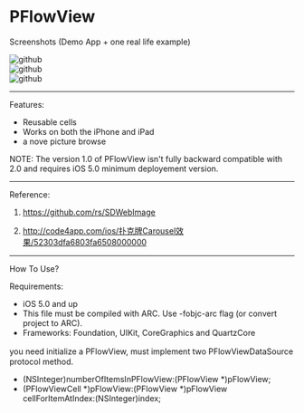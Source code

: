 PFlowView
=========

Screenshots (Demo App + one real life example)

![github](https://github.com/pjk1129/PFlowView/blob/master/PFlowView/res/image0.PNG "github")  
![github](https://github.com/pjk1129/PFlowView/blob/master/PFlowView/res/image1.PNG "github")  
![github](https://github.com/pjk1129/PFlowView/blob/master/PFlowView/res/image2.PNG "github")  

----------------------------------------------

Features:
* Reusable cells
* Works on both the iPhone and iPad
* a nove picture browse

NOTE: The version 1.0 of PFlowView isn't fully backward compatible with 2.0 and requires iOS 5.0 minimum deployement version. 

----------------------------------------------

Reference:

1) https://github.com/rs/SDWebImage

2) http://code4app.com/ios/扑克牌Carousel效果/52303dfa6803fa6508000000

----------------------------------------------

How To Use?

Requirements:
* iOS 5.0 and up
* This file must be compiled with ARC. Use -fobjc-arc flag (or convert project to ARC).
* Frameworks: Foundation, UIKit, CoreGraphics and QuartzCore


you need initialize a PFlowView, must implement two PFlowViewDataSource　protocol method.

- (NSInteger)numberOfItemsInPFlowView:(PFlowView *)pFlowView;
- (PFlowViewCell *)pFlowView:(PFlowView *)pFlowView cellForItemAtIndex:(NSInteger)index;
